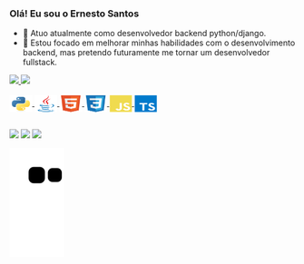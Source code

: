 ### Olá! Eu sou o Ernesto Santos

- 🔭 Atuo atualmente como desenvolvedor backend python/django. 
- 🌱 Estou focado em melhorar minhas habilidades com o desenvolvimento backend, mas pretendo futuramente me tornar um desenvolvedor fullstack.

 <div>
  <a href="https://github.com/ErnestoTSantos">
  <img height="150em" src="https://github-readme-stats.vercel.app/api?username=ErnestoTSantos&show_icons=true&theme=dark&include_all_commits=true&count_private=true"/>
  <img height="150em" src="https://github-readme-stats.vercel.app/api/top-langs/?username=ErnestoTSantos&layout=compact&langs_count=7&theme=dark"/>
</div>

<div style="display: inline_block"><br>
  <img align="center" alt="Ernesto-Python" height="30" width="40" src="https://raw.githubusercontent.com/devicons/devicon/master/icons/python/python-original.svg">
  <img align="center" alt="Ernesto-Java" height="30" width="40" src="https://github.com/devicons/devicon/blob/master/icons/java/java-original.svg">
  <img align="center" alt="Ernesto-HTML" height="30" width="40" src="https://raw.githubusercontent.com/devicons/devicon/master/icons/html5/html5-original.svg">
  <img align="center" alt="Ernesto-CSS" height="30" width="40" src="https://raw.githubusercontent.com/devicons/devicon/master/icons/css3/css3-original.svg">
  <img align="center" alt="Ernesto-Js" height="30" width="40" src="https://raw.githubusercontent.com/devicons/devicon/master/icons/javascript/javascript-plain.svg">
  <img align="center" alt="Ernesto-Ts" height="30" width="40" src="https://raw.githubusercontent.com/devicons/devicon/master/icons/typescript/typescript-plain.svg">
</div>
  
  ##
  
<div> 
  <a href="https://www.instagram.com/ernesto_terra/" target="_blank"><img src="https://img.shields.io/badge/-Instagram-%23E4405F?style=for-the-badge&logo=instagram&logoColor=white" target="_blank"></a>
  <a href = "mailto:ernesto.terra2003@gmail.com"><img src="https://img.shields.io/badge/-Gmail-%23333?style=for-the-badge&logo=gmail&logoColor=white" target="_blank"></a>
  <a href="https://www.linkedin.com/in/ernesto-santos-324a32215" target="_blank"><img src="https://img.shields.io/badge/-LinkedIn-%230077B5?style=for-the-badge&logo=linkedin&logoColor=white" target="_blank"></a> 
 
  ![Snake animation](https://github.com/ErnestoTSantos/ErnestoTSantos/blob/output/github-contribution-grid-snake.svg)
 
</div>
